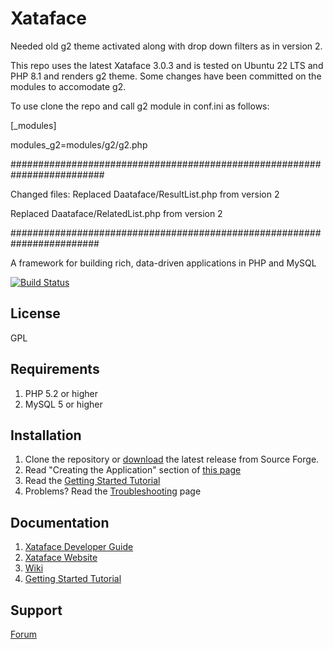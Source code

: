 # Xataface

Needed old g2 theme activated along with drop down filters as in version 2. 

This repo uses the latest Xataface 3.0.3 and is tested on Ubuntu 22 LTS and PHP 8.1 and renders g2 theme. Some changes have been committed on the modules to accomodate g2. 

To use clone the repo and call g2 module in conf.ini as follows:

[_modules]

modules_g2=modules/g2/g2.php

#########################################################################

Changed files:
Replaced Daataface/ResultList.php from version 2

Replaced Daataface/RelatedList.php from version 2 

########################################################################

A framework for building rich, data-driven applications in PHP and MySQL

[![Build Status](https://travis-ci.org/shannah/xataface.svg?branch=master)](https://travis-ci.org/shannah/xataface)



## License

GPL

## Requirements

1. PHP 5.2 or higher
2. MySQL 5 or higher

## Installation

1. Clone the repository or [download](https://github.com/shannah/xataface/releases) the latest release from Source Forge.
2. Read "Creating the Application" section of [this page](http://xataface.com/wiki/How_to_build_a_PHP_MySQL_Application_with_4_lines_of_code)
3. Read the [Getting Started Tutorial](http://xataface.com/documentation/tutorial/getting_started)
4. Problems?  Read the [Troubleshooting](http://xataface.com/wiki/Troubleshooting) page

## Documentation

1. [Xataface Developer Guide](https://shannah.github.io/xataface-manual/)
2. [Xataface Website](http://xataface.com)
3. [Wiki](http://xataface.com/wiki)
4. [Getting Started Tutorial](http://xataface.com/documentation/tutorial/getting_started)

## Support
[Forum](http://xataface.com/forum)
